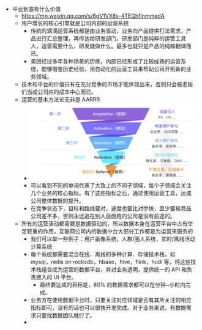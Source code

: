 - 平台到底有什么价值
	- https://mp.weixin.qq.com/s/6gV1VX8s-4TEQhfInmmedA
	- 用户增长的核心引擎就是公司内部的运营系统
		- 传统的滴滴运营系统都是由业务驱动，业务向产品提供打法需求，产品进行汇总整理，再传达给研发部门，研发部门是纯粹的运营工具人，运营需要什么，研发就做什么。最多也就只是产品的纯粹翻译而已。
		- 美团经过多年各种场景的历练，内部已经形成了比较成熟的运营系统，能够借鉴历史经验，用自动化的运营工具来帮助公司开拓新的业务领域。
	- 技术和平台的价值只有在充分竞争的市场才能体现出来，否则只会被老板们当成公司内的成本中心而已。
	- 运营的基本方法论无非是 AARRR
		- ![image.png](../assets/image_1662260570263_0.png)
		- 可以看到不同的单词代表了大致上的不同子领域，每个子领域会关注几个业务的核心指标。有了这些指标之后，通过使用运营工具，达成公司整体数据的提升。
		- 在竞争状态下，目标和路线要对，速度也要比对手快，至少要和竞品公司差不多，否则永远追在别人后面跑的公司是没有前途的。
	- 所有的运营活动都需要是数据驱动的，所以数据本身在运营平台中占有举足轻重的作用，互联网公司内的数据中台大部分工作都是为运营来服务的
		- 我们可以举一些例子：用户画像系统，人群/圈人系统，实时/离线活动计算系统
		- 每个系统都需要混合在线、离线的多种计算、存储技术栈，如 mysql，redis on rocksdb，hbase，hive，flink，hudi 等，将这些技术栈组合成为运营的数据平台，并对业务透明，提供统一的 API 和负责接入的 UI 平台。
			- 最终要达成的目标是，80% 的数据需求都可以在分钟~小时内完成。
		- 业务方在使用数据平台时，只要关注对应领域是否有其所关注的相应指标即可，没有的话也可以很快开发完成。对于业务来说，有数据需求只要找数据团队就行了。
		-